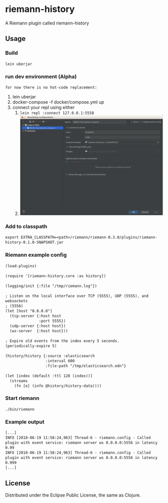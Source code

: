 # riemann-history

A Riemann plugin called riemann-history

## Usage

### Build

```
lein uberjar
```

### run dev environment (Alpha)

``` 
for now there is no hot-code replacement: 
```

1) lein uberjar
1) docker-compose -f docker/compose.yml up
1) connect your repl using either 
    1) ```lein repl :connect 127.0.0.1:5558```
    1) ![My image](doc/intellij-remote-repl-config.png "A title")

### Add to classpath

```
export EXTRA_CLASSPATH=<path>/riemann/riemann-0.3.0/plugins/riemann-history-0.1.0-SNAPSHOT.jar
```

### Riemann example config

```
(load-plugins)

(require '[riemann-history.core :as history])

(logging/init {:file "/tmp/riemann.log"})

; Listen on the local interface over TCP (5555), UDP (5555), and websockets
; (5556)
(let [host "0.0.0.0"]
  (tcp-server {:host host
               :port 5555})
  (udp-server {:host host})
  (ws-server  {:host host}))

; Expire old events from the index every 5 seconds.
(periodically-expire 5)

(history/history {:source :elasticsearch 
                  :interval 600
                  :file-path "/tmp/elasticsearch.edn"}

(let [index (default :ttl 120 (index))]
  (streams
    (fn [e] (info @history/history-data))))
```

### Start riemann

```
./bin/riemann
```

### Example output

```
[...]
INFO [2018-06-19 11:58:24,963] Thread-6 - riemann.config - Called plugin with event service: riemann server ws 0.0.0.0:5556 in latency 0.99
INFO [2018-06-19 11:58:24,963] Thread-6 - riemann.config - Called plugin with event service: riemann server ws 0.0.0.0:5556 in latency 0.999
[...]
```

## License

Distributed under the Eclipse Public License, the same as Clojure.
